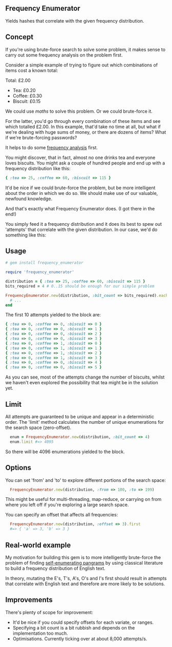 ## Frequency Enumerator

Yields hashes that correlate with the given frequency distribution.

## Concept

If you're using brute-force search to solve some problem, it makes sense to carry out some frequency analysis on the problem first.

Consider a simple example of trying to figure out which combinations of items cost a known total:

Total: £2.00

* Tea: £0.20
* Coffee: £0.30
* Biscuit: £0.15

We could use *maths* to solve this problem. Or we could brute-force it.

For the latter, you'd go through every combination of these items and see which totalled £2.00. In this example, that'd take no time at all, but what if we're dealing with huge sums of money, or there are dozens of items? What if we're brute-forcing passwords?

It helps to do some [frequency analysis](https://github.com/tuzz/frequency_analyser) first.

You might discover, that in fact, almost no one drinks tea and everyone loves biscuits. You might ask a couple of hundred people and end up with a frequency distribution like this:

```ruby
{ :tea => 25, :coffee => 60, :biscuit => 115 }
```

It'd be nice if we could brute-force the problem, but be more intelligent about the order in which we do so. We should make use of our valuable, newfound knowledge.

And that's exactly what Frequency Enumerator does. (I got there in the end!)

You simply feed it a frequency distribution and it does its best to spew out 'attempts' that correlate with the given distribution. In our case, we'd do something like this:

## Usage

```ruby
# gem install frequency_enumerator

require 'frequency_enumerator'

distribution = { :tea => 25, :coffee => 60, :biscuit => 115 }
bits_required = 4 # 0..15 should be enough for our simple problem

FrequencyEnumerator.new(distribution, :bit_count => bits_required).each do |hash|
  # ...
end
```

The first 10 attempts yielded to the block are:

```ruby
{ :tea => 0, :coffee => 0, :biscuit => 0 }
{ :tea => 0, :coffee => 0, :biscuit => 1 }
{ :tea => 0, :coffee => 0, :biscuit => 2 }
{ :tea => 0, :coffee => 0, :biscuit => 3 }
{ :tea => 0, :coffee => 1, :biscuit => 0 }
{ :tea => 0, :coffee => 1, :biscuit => 1 }
{ :tea => 0, :coffee => 1, :biscuit => 2 }
{ :tea => 0, :coffee => 1, :biscuit => 3 }
{ :tea => 0, :coffee => 0, :biscuit => 4 }
{ :tea => 0, :coffee => 0, :biscuit => 5 }
```

As you can see, most of the attempts change the number of biscuits, whilst we haven't even explored the possibility that tea might be in the solution yet.

## Limit

All attempts are guaranteed to be unique and appear in a deterministic order. The 'limit' method calculates the number of unique enumerations for the search space (zero-offset).

```ruby
  enum = FrequencyEnumerator.new(distribution, :bit_count => 4)
  enum.limit #=> 4095
```

So there will be 4096 enumerations yielded to the block.

## Options

You can set 'from' and 'to' to explore different portions of the search space:

```ruby
  FrequencyEnumerator.new(distribution, :from => 100, :to => 199)
```

This might be useful for multi-threading, map-reduce, or carrying on from where you left off if you're exploring a large search space.

You can specify an offset that affects all frequencies:

```ruby
  FrequencyEnumerator.new(distribution, :offset => 3).first
  #=> { 'a' => 3, 'b' => 3 }
```

## Real-world example

My motivation for building this gem is to more intelligently brute-force the problem of finding [self-enumerating pangrams](http://en.wikipedia.org/wiki/Pangram#Self-enumerating_pangrams) by using classical literature to build a frequency distribution of English text.

In theory, mutating the E's, T's, A's, O's and I's first should result in attempts that correlate with English text and therefore are more likely to be solutions.

## Improvements

There's plenty of scope for improvement:

* It'd be nice if you could specify offsets for each variate, or ranges.
* Specifying a bit count is a bit rubbish and depends on the implementation too much.
* Optimisations. Currently ticking over at about 8,000 attempts/s.
